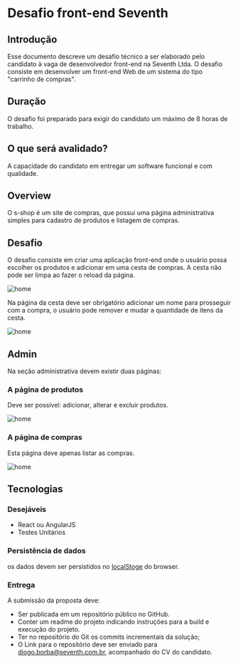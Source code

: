# Desafio front-end Seventh

## Introdução

Esse documento descreve um desafio técnico a ser elaborado pelo candidato à vaga de desenvolvedor front-end na Seventh Ltda. O desafio consiste em desenvolver um front-end Web  de um sistema do tipo "carrinho de compras". 

## Duração

O desafio foi preparado para exigir do candidato um máximo de 8 horas de trabalho.

## O que será avalidado?

A capacidade do candidato em entregar um software funcional e com qualidade. 

## Overview

O s-shop é um site de compras, que possui uma página administrativa simples para cadastro de produtos
e listagem de compras.

## Desafio

O desafio consiste em criar uma aplicação front-end onde o usuário possa escolher
os produtos e adicionar em uma cesta de compras. A cesta não pode ser limpa ao fazer o reload
da página.

![home](images/home.png)

Na página da cesta deve ser obrigatório adicionar um nome para prosseguir com a compra,
o usuário pode remover e mudar a quantidade de itens da cesta.

![home](images/cesta.png)

## Admin

Na seção administrativa devem existir duas páginas:

### A página de produtos

Deve ser possível:
adicionar, alterar e excluir produtos.

![home](images/admin_product.png)

### A página de compras

Esta página deve apenas listar as compras.

![home](images/compras.png)

## Tecnologias

### Desejáveis
- React ou AngularJS
- Testes Unitários

### Persistência de dados

os dados devem ser persistidos no [localStoge](https://developer.mozilla.org/pt-BR/docs/Web/API/Window/localStorage) do browser.

### Entrega

A submissão da proposta deve:
- Ser publicada em um repositório público no GitHub. 
- Conter um readme do projeto indicando instruções para a build e execução do projeto.
- Ter no repositório do Git os commits incrementais da solução;
- O Link para o repositório deve ser enviado para diogo.borba@seventh.com.br, acompanhado do CV do candidato. 

